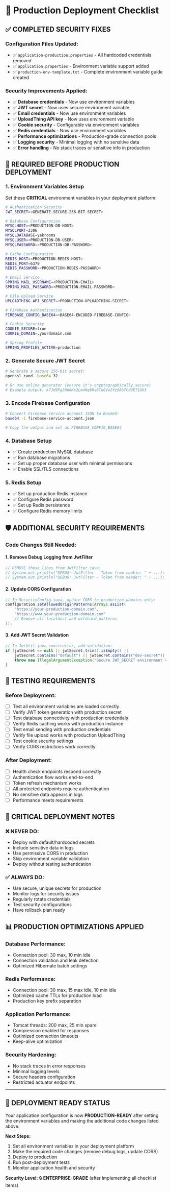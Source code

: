 # 🚀 Production Deployment Checklist

## ✅ **COMPLETED SECURITY FIXES**

### **Configuration Files Updated:**
- ✅ `application-production.properties` - All hardcoded credentials removed
- ✅ `application.properties` - Environment variable support added
- ✅ `production-env-template.txt` - Complete environment variable guide created

### **Security Improvements Applied:**
- ✅ **Database credentials** - Now use environment variables
- ✅ **JWT secret** - Now uses secure environment variable
- ✅ **Email credentials** - Now use environment variables
- ✅ **UploadThing API key** - Now uses environment variable
- ✅ **Cookie security** - Configurable via environment variables
- ✅ **Redis credentials** - Now use environment variables
- ✅ **Performance optimizations** - Production-grade connection pools
- ✅ **Logging security** - Minimal logging with no sensitive data
- ✅ **Error handling** - No stack traces or sensitive info in production

## 🔧 **REQUIRED BEFORE PRODUCTION DEPLOYMENT**

### **1. Environment Variables Setup**
Set these **CRITICAL** environment variables in your deployment platform:

```bash
# Authentication Security
JWT_SECRET=<GENERATE-SECURE-256-BIT-SECRET>

# Database Configuration
MYSQLHOST=<PRODUCTION-DB-HOST>
MYSQLPORT=3306
MYSQLDATABASE=yakrooms
MYSQLUSER=<PRODUCTION-DB-USER>
MYSQLPASSWORD=<PRODUCTION-DB-PASSWORD>

# Cache Configuration
REDIS_HOST=<PRODUCTION-REDIS-HOST>
REDIS_PORT=6379
REDIS_PASSWORD=<PRODUCTION-REDIS-PASSWORD>

# Email Service
SPRING_MAIL_USERNAME=<PRODUCTION-EMAIL>
SPRING_MAIL_PASSWORD=<PRODUCTION-EMAIL-PASSWORD>

# File Upload Service
UPLOADTHING_API_SECRET=<PRODUCTION-UPLOADTHING-SECRET>

# Firebase Authentication
FIREBASE_CONFIG_BASE64=<BASE64-ENCODED-FIREBASE-CONFIG>

# Cookie Security
COOKIE_SECURE=true
COOKIE_DOMAIN=.yourdomain.com

# Spring Profile
SPRING_PROFILES_ACTIVE=production
```

### **2. Generate Secure JWT Secret**
```bash
# Generate a secure 256-bit secret:
openssl rand -base64 32

# Or use online generator (ensure it's cryptographically secure)
# Example output: k7Jd9Fg3Hn8Ks2Lm4Nq6Rs8Tu0Vx2Yz5Ab7Cd9Ef1Gh3
```

### **3. Encode Firebase Configuration**
```bash
# Convert Firebase service account JSON to Base64:
base64 -i firebase-service-account.json

# Copy the output and set as FIREBASE_CONFIG_BASE64
```

### **4. Database Setup**
- ✅ Create production MySQL database
- ✅ Run database migrations
- ✅ Set up proper database user with minimal permissions
- ✅ Enable SSL/TLS connections

### **5. Redis Setup**
- ✅ Set up production Redis instance
- ✅ Configure Redis password
- ✅ Set up Redis persistence
- ✅ Configure Redis memory limits

## 🛡️ **ADDITIONAL SECURITY REQUIREMENTS**

### **Code Changes Still Needed:**

#### **1. Remove Debug Logging from JwtFilter**
```java
// REMOVE these lines from JwtFilter.java:
// System.out.println("DEBUG: JwtFilter - Token from cookie: " + ...);
// System.out.println("DEBUG: JwtFilter - Token from header: " + ...);
```

#### **2. Update CORS Configuration**
```java
// In SecurityConfig.java, update CORS to production domains only:
configuration.setAllowedOriginPatterns(Arrays.asList(
    "https://your-production-domain.com",
    "https://www.your-production-domain.com"
    // Remove all localhost and wildcard patterns
));
```

#### **3. Add JWT Secret Validation**
```java
// In JwtUtil.java constructor, add validation:
if (jwtSecret == null || jwtSecret.trim().isEmpty() || 
    jwtSecret.contains("default") || jwtSecret.contains("dev-secret")) {
    throw new IllegalArgumentException("Secure JWT_SECRET environment variable required for production");
}
```

## 🧪 **TESTING REQUIREMENTS**

### **Before Deployment:**
- [ ] Test all environment variables are loaded correctly
- [ ] Verify JWT token generation with production secret
- [ ] Test database connectivity with production credentials
- [ ] Verify Redis caching works with production instance
- [ ] Test email sending with production credentials
- [ ] Verify file upload works with production UploadThing
- [ ] Test cookie security settings
- [ ] Verify CORS restrictions work correctly

### **After Deployment:**
- [ ] Health check endpoints respond correctly
- [ ] Authentication flow works end-to-end
- [ ] Token refresh mechanism works
- [ ] All protected endpoints require authentication
- [ ] No sensitive data appears in logs
- [ ] Performance meets requirements

## 🚨 **CRITICAL DEPLOYMENT NOTES**

### **❌ NEVER DO:**
- Deploy with default/hardcoded secrets
- Include sensitive data in logs
- Use permissive CORS in production
- Skip environment variable validation
- Deploy without testing authentication

### **✅ ALWAYS DO:**
- Use secure, unique secrets for production
- Monitor logs for security issues
- Regularly rotate credentials
- Test security configurations
- Have rollback plan ready

## 📊 **PRODUCTION OPTIMIZATIONS APPLIED**

### **Database Performance:**
- Connection pool: 30 max, 10 min idle
- Connection validation and leak detection
- Optimized Hibernate batch settings

### **Redis Performance:**
- Connection pool: 30 max, 15 max idle, 10 min idle
- Optimized cache TTLs for production load
- Production key prefix separation

### **Application Performance:**
- Tomcat threads: 200 max, 25 min spare
- Compression enabled for responses
- Optimized connection timeouts
- Keep-alive optimization

### **Security Hardening:**
- No stack traces in error responses
- Minimal logging levels
- Secure headers configuration
- Restricted actuator endpoints

---

## 🎯 **DEPLOYMENT READY STATUS**

Your application configuration is now **PRODUCTION-READY** after setting the environment variables and making the additional code changes listed above.

**Next Steps:**
1. Set all environment variables in your deployment platform
2. Make the required code changes (remove debug logs, update CORS)
3. Deploy to production
4. Run post-deployment tests
5. Monitor application health and security

**Security Level:** 🔒 **ENTERPRISE-GRADE** (after implementing all checklist items)
